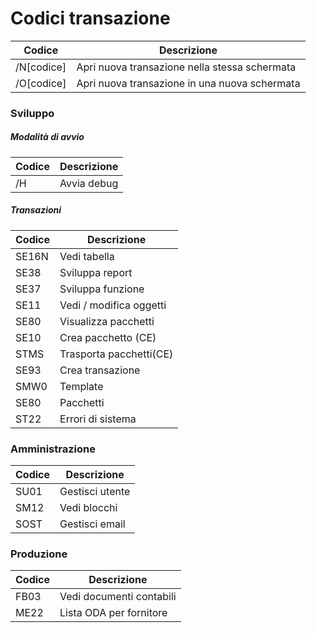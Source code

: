 # Codici transazione

| Codice     | Descrizione                                   |
| ---------- | --------------------------------------------- |
| /N[codice] | Apri nuova transazione nella stessa schermata |
| /O[codice] | Apri nuova transazione in una nuova schermata |

### Sviluppo

##### Modalità di avvio

| Codice | Descrizione |
| ------ | ----------- |
| /H     | Avvia debug |

##### Transazioni

| Codice | Descrizione             |
| ------ | ----------------------- |
| SE16N  | Vedi tabella            |
| SE38   | Sviluppa report         |
| SE37   | Sviluppa funzione       |
| SE11   | Vedi / modifica oggetti |
| SE80   | Visualizza pacchetti    |
| SE10   | Crea pacchetto (CE)     |
| STMS   | Trasporta pacchetti(CE) |
| SE93   | Crea transazione        |
| SMW0   | Template                |
| SE80   | Pacchetti               |
| ST22   | Errori di sistema       |

### Amministrazione

| Codice | Descrizione     |
| ------ | --------------- |
| SU01   | Gestisci utente |
| SM12   | Vedi blocchi    |
| SOST   | Gestisci email  |

### Produzione

| Codice | Descrizione              |
| ------ | ------------------------ |
| FB03   | Vedi documenti contabili |
| ME22   | Lista ODA per fornitore  |

